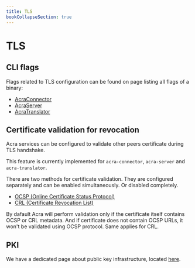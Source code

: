 ```yaml
---
title: TLS
bookCollapseSection: true
---
```


# TLS

## CLI flags

Flags related to TLS configuration can be found on page listing all flags of a binary:
* [AcraConnector](/acra/configuring-maintaining/general-configuration/acra-connector-INVALID/#tls)
* [AcraServer](/acra/configuring-maintaining/general-configuration/acra_server/#tls)
* [AcraTranslator](/acra/configuring-maintaining/general-configuration/acra-translator/#tls)

## Certificate validation for revocation

Acra services can be configured to validate other peers certificate during TLS handshake.

This feature is currently implemented for `acra-connector`, `acra-server` and `acra-translator`.

There are two methods for certificate validation.
They are configured separately and can be enabled simultaneously.
Or disabled completely.
* [OCSP (Online Certificate Status Protocol)](ocsp)
* [CRL (Certificate Revocation List)](crl)

By dafault Acra will perform validation only if the certificate itself contains OCSP or CRL metadata.
And if certificate does not contain OCSP URLs, it won't be validated using OCSP protocol. Same applies for CRL.

## PKI

We have a dedicated page about public key infrastructure, located [here](/acra-in-depth/security-design/pki-INVALID).
